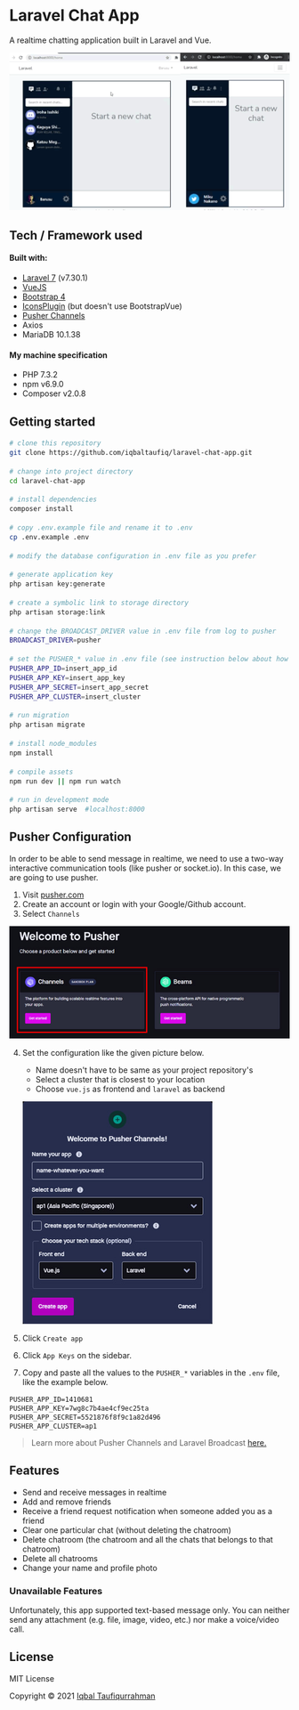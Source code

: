 # Laravel Chat App
A realtime chatting application built in Laravel and Vue.

![gif](./resources/demo/demo.gif)

## Tech / Framework used
#### Built with:
- [Laravel 7](https://laravel.com) (v7.30.1)
- [VueJS](https://vuejs.org)
- [Bootstrap 4](https://getbootstrap.com)
- [IconsPlugin](https://bootstrap-vue.org) (but doesn't use BootstrapVue)
- [Pusher Channels](https://pusher.com)
- Axios
- MariaDB 10.1.38

#### My machine specification
- PHP 7.3.2
- npm v6.9.0
- Composer v2.0.8


## Getting started
```bash
# clone this repository
git clone https://github.com/iqbaltaufiq/laravel-chat-app.git

# change into project directory
cd laravel-chat-app

# install dependencies
composer install

# copy .env.example file and rename it to .env
cp .env.example .env

# modify the database configuration in .env file as you prefer

# generate application key
php artisan key:generate

# create a symbolic link to storage directory
php artisan storage:link

# change the BROADCAST_DRIVER value in .env file from log to pusher
BROADCAST_DRIVER=pusher

# set the PUSHER_* value in .env file (see instruction below about how to get the pusher key)
PUSHER_APP_ID=insert_app_id
PUSHER_APP_KEY=insert_app_key
PUSHER_APP_SECRET=insert_app_secret
PUSHER_APP_CLUSTER=insert_cluster

# run migration
php artisan migrate

# install node_modules
npm install

# compile assets
npm run dev || npm run watch

# run in development mode
php artisan serve  #localhost:8000
```

## Pusher Configuration
In order to be able to send message in realtime, we need to use a two-way interactive communication tools (like pusher or socket.io). In this case, we are going to use pusher.
1. Visit [pusher.com](https://pusher.com)
2. Create an account or login with your Google/Github account.
3. Select `Channels`

![](./resources/demo/pusher2.jpg)

4. Set the configuration like the given picture below.
	- Name doesn't have to be same as your project repository's
	- Select a cluster that is closest to your location
	- Choose `vue.js` as frontend and `laravel` as backend
	
	![](./resources/demo/pusher1.jpg)
	
5. Click `Create app`
6. Click `App Keys` on the sidebar.
7. Copy and paste all the values to the `PUSHER_*` variables in the `.env` file, like the example below.
```dotenv
PUSHER_APP_ID=1410681
PUSHER_APP_KEY=7wg8c7b4ae4cf9ec25ta
PUSHER_APP_SECRET=5521876f8f9c1a82d496
PUSHER_APP_CLUSTER=ap1
```

> Learn more about Pusher Channels and Laravel Broadcast [here.](https://laravel.com/docs/7.x/broadcasting)

## Features
- Send and receive messages in realtime
- Add and remove friends
- Receive a friend request notification when someone added you as a friend
- Clear one particular chat (without deleting the chatroom)
- Delete chatroom (the chatroom and all the chats that belongs to that chatroom)
- Delete all chatrooms
- Change your name and profile photo

### Unavailable Features
Unfortunately, this app supported text-based message only. You can neither send any attachment (e.g. file, image, video, etc.) nor make a voice/video call.

## License
MIT License

Copyright &copy; 2021 [Iqbal Taufiqurrahman](https://github.com/iqbaltaufiq)